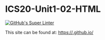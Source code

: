 # ICS20-Unit1-02-HTML

[![GitHub's Super Linter](https://github.com/<Brayden-Blank>/<ICS20-Unit1-02-HTML>/workflows/GitHub's%20Super%20Linter/badge.svg)](https://github.com/<Brayden-Blank>/<ICS20-Unit1-02-HTML>/actions)

This site can be found at: [https://<OWNER>.github.io/<REPOSITORY>](https://<OWNER>.github.io/<REPOSITORY>) 

